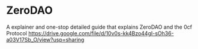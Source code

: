 # ZeroDAO

A explainer and one-stop detailed guide that explains ZeroDAO and the 0cf Protocol
https://drive.google.com/file/d/10v0s-kk4Bzo44gI-sOh36-a03V17Sb_O/view?usp=sharing
